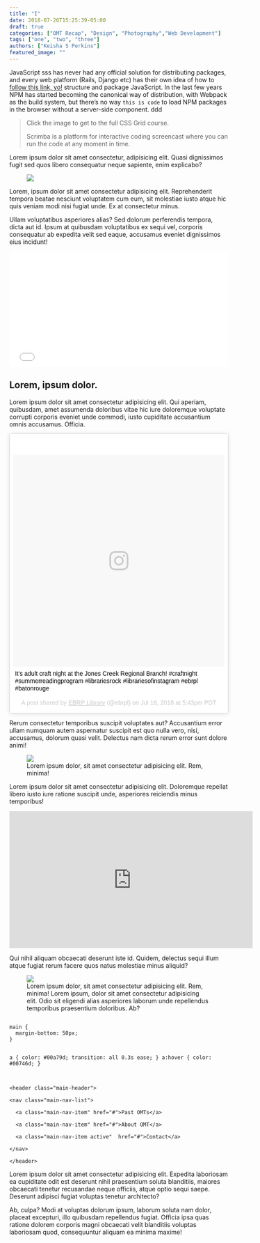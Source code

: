 ```yaml
---
title: "I"
date: 2018-07-26T15:25:39-05:00
draft: true
categories: ["OMT Recap", "Design", "Photography","Web Development"]
tags: ["one", "two", "three"]
authors: ["Keisha S Perkins"]
featured_image: ""
---
```


<p>JavaScript sss has never had any official solution for distributing packages, and every web platform (Rails, Django etc) has their own idea of how to <a href="#">follow this link, yo!</a> structure and package JavaScript. In the last few years NPM has started becoming the canonical way of distribution, with Webpack as the build system, but there’s no way <code>this is code</code> to load NPM packages in the browser without a server-side component. ddd</p>
<blockquote>
Click the image to get to the full CSS Grid course.
<p>Scrimba is a platform for interactive coding screencast where you can run the code at any moment in time.</p>
</blockquote>
<p>Lorem ipsum dolor sit amet consectetur, adipisicing elit. Quasi dignissimos fugit sed quos libero consequatur neque sapiente, enim explicabo?</p>
<figure>
<img src="https://images.unsplash.com/photo-1530533311959-33ac6a96f292?ixlib=rb-0.3.5&ixid=eyJhcHBfaWQiOjEyMDd9&s=8c640cde349092507b0eb209bb9f95f5&auto=format&fit=crop&w=1350&q=80">

</figure>
<p>Lorem, ipsum dolor sit amet consectetur adipisicing elit. Reprehenderit tempora beatae nesciunt voluptatem cum eum, sit molestiae iusto atque hic quis veniam modi nisi fugiat unde. Ex at consectetur minus.</p>
<p>Ullam voluptatibus asperiores alias? Sed dolorum perferendis tempora, dicta aut id. Ipsum at quibusdam voluptatibus ex sequi vel, corporis consequatur ab expedita velit sed eaque, accusamus eveniet dignissimos eius incidunt!</p>
<iframe height='265' scrolling='no' title='Simon Game From Scratch' src='//codepen.io/KeishaSPerkins/embed/6c282928a9e5ed287f259813f5a08ed9/?height=265&theme-id=dark&default-tab=css,result&embed-version=2' frameborder='no' allowtransparency='true' allowfullscreen='true' style='width: 100%;'>See the Pen <a href='https://codepen.io/KeishaSPerkins/pen/6c282928a9e5ed287f259813f5a08ed9/'>Simon Game From Scratch</a> by Keisha (<a href='https://codepen.io/KeishaSPerkins'>@KeishaSPerkins</a>) on <a href='https://codepen.io'>CodePen</a>.
</iframe>
<h2>Lorem, ipsum dolor.</h2>
<p>Lorem ipsum dolor sit amet consectetur adipisicing elit. Qui aperiam, quibusdam, amet assumenda doloribus vitae hic iure doloremque voluptate corrupti corporis eveniet unde commodi, iusto cupiditate accusantium omnis accusamus. Officia.</p>
<blockquote class="instagram-media" data-instgrm-captioned data-instgrm-permalink="https://www.instagram.com/p/BlUCZa8HVA2/" data-instgrm-version="9" style=" background:#FFF; border:0;  box-shadow:0 0 1px 0 rgba(0,0,0,0.5),0 1px 10px 0 rgba(0,0,0,0.15); margin: 1px; max-width:540px; min-width:326px; padding:0; width:99.375%; width:-webkit-calc(100% - 2px); width:calc(100% - 2px);"><div style="padding:8px;"> <div style=" background:#F8F8F8; line-height:0; margin-top:40px; padding:50% 0; text-align:center; width:100%;"> <div style=" background:url(data:image/png;base64,iVBORw0KGgoAAAANSUhEUgAAACwAAAAsCAMAAAApWqozAAAABGdBTUEAALGPC/xhBQAAAAFzUkdCAK7OHOkAAAAMUExURczMzPf399fX1+bm5mzY9AMAAADiSURBVDjLvZXbEsMgCES5/P8/t9FuRVCRmU73JWlzosgSIIZURCjo/ad+EQJJB4Hv8BFt+IDpQoCx1wjOSBFhh2XssxEIYn3ulI/6MNReE07UIWJEv8UEOWDS88LY97kqyTliJKKtuYBbruAyVh5wOHiXmpi5we58Ek028czwyuQdLKPG1Bkb4NnM+VeAnfHqn1k4+GPT6uGQcvu2h2OVuIf/gWUFyy8OWEpdyZSa3aVCqpVoVvzZZ2VTnn2wU8qzVjDDetO90GSy9mVLqtgYSy231MxrY6I2gGqjrTY0L8fxCxfCBbhWrsYYAAAAAElFTkSuQmCC); display:block; height:44px; margin:0 auto -44px; position:relative; top:-22px; width:44px;"></div></div> <p style=" margin:8px 0 0 0; padding:0 4px;"> <a href="https://www.instagram.com/p/BlUCZa8HVA2/" style=" color:#000; font-family:Arial,sans-serif; font-size:14px; font-style:normal; font-weight:normal; line-height:17px; text-decoration:none; word-wrap:break-word;" target="_blank">It’s adult craft night at the Jones Creek Regional Branch! #craftnight #summerreadingprogram #librariesrock #librariesofinstagram #ebrpl #batonrouge</a></p> <p style=" color:#c9c8cd; font-family:Arial,sans-serif; font-size:14px; line-height:17px; margin-bottom:0; margin-top:8px; overflow:hidden; padding:8px 0 7px; text-align:center; text-overflow:ellipsis; white-space:nowrap;">A post shared by <a href="https://www.instagram.com/ebrpl/" style=" color:#c9c8cd; font-family:Arial,sans-serif; font-size:14px; font-style:normal; font-weight:normal; line-height:17px;" target="_blank"> EBRP Library</a> (@ebrpl) on <time style=" font-family:Arial,sans-serif; font-size:14px; line-height:17px;" datetime="2018-07-17T00:43:35+00:00">Jul 16, 2018 at 5:43pm PDT</time></p></div></blockquote> <script async defer src="//www.instagram.com/embed.js"></script><p>Rerum consectetur temporibus suscipit voluptates aut? Accusantium error ullam numquam autem aspernatur suscipit est quo nulla vero, nisi, accusamus, dolorum quasi velit. Delectus nam dicta rerum error sunt dolore animi!</p>
<figure>
<img src="https://images.unsplash.com/photo-1530480667809-b655d4dc3aaa?ixlib=rb-0.3.5&ixid=eyJhcHBfaWQiOjEyMDd9&s=d95de6418decb6042f2ab13f114f7ac0&auto=format&fit=crop&w=1487&q=80">
<figcaption>Lorem ipsum dolor, sit amet consectetur adipisicing elit. Rem, minima!</figcaption>
</figure>
<p>Lorem ipsum dolor sit amet consectetur adipisicing elit. Doloremque repellat libero iusto iure ratione suscipit unde, asperiores reiciendis minus temporibus!</p>
<iframe width="560" height="315" src="https://www.youtube.com/embed/SQCfOjhguO0" frameborder="0" allow="autoplay; encrypted-media" allowfullscreen></iframe>
<p>Qui nihil aliquam obcaecati deserunt iste id. Quidem, delectus sequi illum atque fugiat rerum facere quos natus molestiae minus aliquid?</p>
<figure>
<img src="https://images.unsplash.com/photo-1530512112376-c3928c2ee68a?ixlib=rb-0.3.5&ixid=eyJhcHBfaWQiOjEyMDd9&s=5fc0f97bef9c829632ad52cb1694bd37&auto=format&fit=crop&w=500&q=60">
<figcaption>Lorem ipsum dolor, sit amet consectetur adipisicing elit. Rem, minima! Lorem ipsum, dolor sit amet consectetur adipisicing elit. Odio sit eligendi alias asperiores laborum unde repellendus temporibus praesentium doloribus. Ab?</figcaption>
</figure>
<pre><code>
main {
  margin-bottom: 50px;
}

a {
  color: #00a79d;
  transition: all 0.3s ease;
}
a:hover {
  color: #00746d;
}
</code></pre>

<pre><code>
&lt;header class=&quot;main-header&quot;&gt;

&lt;nav class=&quot;main-nav-list&quot;&gt;

  &lt;a class=&quot;main-nav-item&quot; href=&quot;#&quot;&gt;Past OMTs&lt;/a&gt;

  &lt;a class=&quot;main-nav-item&quot; href=&quot;#&quot;&gt;About OMT&lt;/a&gt;

  &lt;a class=&quot;main-nav-item active&quot;  href=&quot;#&quot;&gt;Contact&lt;/a&gt;

&lt;/nav&gt;

&lt;/header&gt;
</code></pre>
<p>Lorem ipsum dolor sit amet consectetur adipisicing elit. Expedita laboriosam ea cupiditate odit est deserunt nihil praesentium soluta blanditiis, maiores obcaecati tenetur recusandae neque officiis, atque optio sequi saepe. Deserunt adipisci fugiat voluptas tenetur architecto?</p>
<p>Ab, culpa? Modi at voluptas dolorum ipsum, laborum soluta nam dolor, placeat excepturi, illo quibusdam repellendus fugiat. Officia ipsa quas ratione dolorem corporis magni obcaecati velit blanditiis voluptas laboriosam quod, consequuntur aliquam ea minima maxime!</p>
